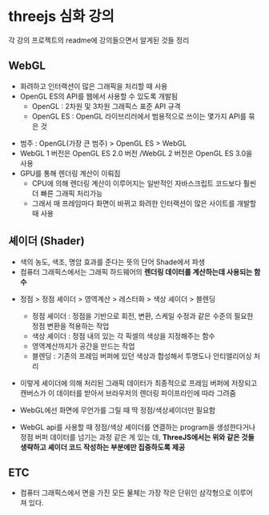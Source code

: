# threejs 심화 강의

각 강의 프로젝트의 readme에 강의들으면서 알게된 것들 정리

## WebGL

- 화려하고 인터랙션이 많은 그래픽을 처리할 때 사용
- OpenGL ES의 API를 웹에서 사용할 수 있도록 개발됨
  - OpenGL : 2차원 및 3차원 그래픽스 표준 API 규격
  * OpenGL ES : OpenGL 라이브리러에서 범용적으로 쓰이는 몇가지 API를 묶은 것

* 범주 : OpenGL(가장 큰 범주) > OpenGL ES > WebGL
* WebGL 1 버전은 OpenGL ES 2.0 버전 /WebGL 2 버전은 OpenGL ES 3.0을 사용
* GPU를 통해 렌더링 계산이 이뤄짐
  - CPU에 의해 렌더링 계산이 이루어지는 일반적인 자바스크립트 코드보다 훨씬 더 빠른 그래픽 처리가능
  - 그래서 매 프레임마다 화면이 바뀌고 화려한 인터랙션이 많은 사이트를 개발할 때 사용

## 셰이더 (Shader)

- 색의 농도, 색조, 명암 효과를 준다는 뜻의 단어 Shade에서 파생
- 컴퓨터 그래픽스에서는 그래픽 하드웨어의
  **렌더링 데이터를 계산하는데 사용되는 함수**

* 정점 > 정점 셰이더 > 영역계산 > 레스터화 > 색상 셰이더 > 블렌딩
  - 정점 셰이더 : 정점을 기반으로 회전, 변환, 스케일 수정과 같은 수준의 필요한 정점 변환을 적용하는 작업
  - 색상 셰이더 : 정점 내의 있는 각 픽셀의 색상을 지정해주는 함수
  - 영역계산까지가 공간을 만드는 작업
  - 블렌딩 : 기존의 프레임 버퍼에 있던 색상과 합성해서 투명도나 안티앨리어싱 처리
* 이렇게 셰이더에 의해 처리된 그래픽 데이터가 최종적으로 프레임 버퍼에 저장되고 캔버스가 이 데이터를 받아서 브라우저의 렌더링 파이프라인에 따라 그려줌

* WebGL에선 화면에 무언가를 그릴 때 딱 정점/색상셰이더만 필요함
* WebGL api를 사용할 때 정점/색상 셰이더를 연결하는 program을 생성한다거나 정점 버퍼 데이터를 넘기는 과정 같은 게 있는 데, **ThreeJS에서는 위와 같은 것들 생략하고 셰이더 코드 작성하는 부분에만 집중하도록 제공**

## ETC

- 컴퓨터 그래픽스에서 면을 가진 모든 물체는 가장 작은 단위인 삼각형으로 이루어 져 있다.
